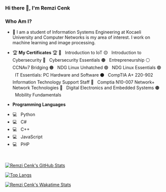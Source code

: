### Hi there 👋, I'm Remzi Cenk

<!--
**rcenk/rcenk** is a ✨ _special_ ✨ repository because its `README.md` (this file) appears on your GitHub profile.

Here are some ideas to get you started:

- 🔭 I’m currently working on ...
- 🌱 I’m currently learning ...
- 👯 I’m looking to collaborate on ...
- 🤔 I’m looking for help with ...
- 💬 Ask me about ...
- 📫 How to reach me: ...
- 😄 Pronouns: ...
- ⚡ Fun fact: ...
-->

<h3> Who Am I? </h3>

- 💬 I am a student of Information Systems Engineering at Kocaeli University and Computer Networks is my area of interest. I work on machine learning and image processing.

- 🏆 **My Certificates** 🏆
🔴 &nbsp; Introduction to IoT
🟡 &nbsp; Introduction to Cybersecurity
🔵 &nbsp; Cybersecurity Essentials
🟤 &nbsp; Entrepreneurship
⚪ &nbsp; CCNAv7 Bridging
🟠 &nbsp; NDG Linux Unhatched
🟢 &nbsp; NDG Linux Essentials
🟣 &nbsp; IT Essentials: PC Hardware and Software
⚫ &nbsp; CompTIA A+ 220-902 Information Technology Support Staff
🔴 &nbsp; Comptia N10-007 Network+ Network Technologies
🔵 &nbsp; Digital Electronics and Embedded Systems
🟤 &nbsp; Mobility Fundamentals

- **Programming Languages**
* 💻 &nbsp; Python
* 💻 &nbsp; C#
* 💻 &nbsp; C++
* 💻 &nbsp; JavaScript
* 💻 &nbsp; PHP

</br>

[![Remzi Cenk's GitHub Stats](https://github-readme-stats.vercel.app/api?username=rcenk&show_icon=true&theme=dark)](https://github.com/rcenk/)

[![Top Langs](https://github-readme-stats.vercel.app/api/top-langs/?username=rcenk&layout=compact)](https://github.com/rcenk/)

[![Remzi Cenk's Wakatime Stats](https://github-readme-stats.vercel.app/api/wakatime?username=rcenk)](https://github.com/rcenk/)
